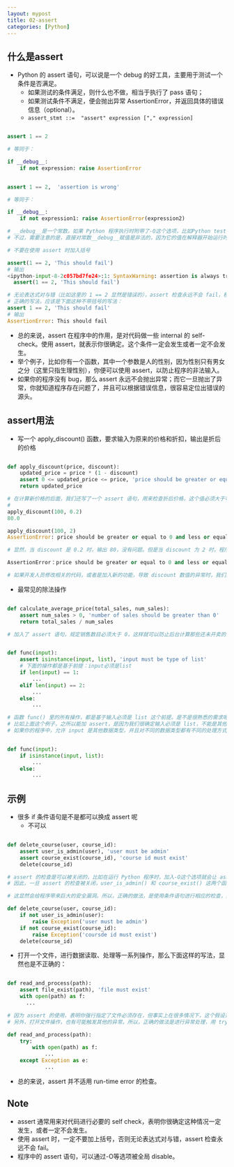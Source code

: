 ```yaml
---
layout: mypost
title: 02-assert
categories: [Python]
---
```


## 什么是assert

- Python 的 assert 语句，可以说是一个 debug 的好工具，主要用于测试一个条件是否满足。
  - 如果测试的条件满足，则什么也不做，相当于执行了 pass 语句；
  - 如果测试条件不满足，便会抛出异常 AssertionError，并返回具体的错误信息（optional）。
  - `assert_stmt ::=  "assert" expression ["," expression]`

```python

assert 1 == 2

# 等同于：

if __debug__:
    if not expression: raise AssertionError


assert 1 == 2,  'assertion is wrong'

# 等同于：

if __debug__:
    if not expression1: raise AssertionError(expression2)

# __debug__是一个常数。如果 Python 程序执行时附带了-O这个选项，比如Python test.py -O，那么程序中所有的 assert 语句都会失效，常数__debug__便为 False；反之__debug__则为 True。
# 不过，需要注意的是，直接对常数__debug__赋值是非法的，因为它的值在解释器开始运行时就已经决定了，中途无法改变。

# 不要在使用 assert 时加入括号

assert(1 == 2, 'This should fail')
# 输出
<ipython-input-8-2c057bd7fe24>:1: SyntaxWarning: assertion is always true, perhaps remove parentheses?
  assert(1 == 2, 'This should fail')

# 无论表达式对与错（比如这里的 1 == 2 显然是错误的），assert 检查永远不会 fail，程序只会给你 SyntaxWarning。
# 正确的写法，应该是下面这种不带括号的写法：
assert 1 == 2, 'This should fail'
# 输出
AssertionError: This should fail
```

- 总的来说，assert 在程序中的作用，是对代码做一些 internal 的 self-check。使用 assert，就表示你很确定。这个条件一定会发生或者一定不会发生。
- 举个例子，比如你有一个函数，其中一个参数是人的性别，因为性别只有男女之分（这里只指生理性别），你便可以使用 assert，以防止程序的非法输入。
- 如果你的程序没有 bug，那么 assert 永远不会抛出异常；而它一旦抛出了异常，你就知道程序存在问题了，并且可以根据错误信息，很容易定位出错误的源头。

## assert用法

- 写一个 apply_discount() 函数，要求输入为原来的价格和折扣，输出是折后的价格

```python

def apply_discount(price, discount):
    updated_price = price * (1 - discount)
    assert 0 <= updated_price <= price, 'price should be greater or equal to 0 and less or equal to original price'
    return updated_price

# 在计算新价格的后面，我们还写了一个 assert 语句，用来检查折后价格，这个值必须大于等于 0、小于等于原来的价格，否则就抛出异常。
# 
apply_discount(100, 0.2)
80.0

apply_discount(100, 2)
AssertionError: price should be greater or equal to 0 and less or equal to original price

# 显然，当 discount 是 0.2 时，输出 80，没有问题。但是当 discount 为 2 时，程序便抛出下面这个异常：

AssertionError：price should be greater or equal to 0 and less or equal to original price

# 如果开发人员修改相关的代码，或者是加入新的功能，导致 discount 数值的异常时，我们运行测试时就可以很容易发现问题。正如我开头所说，assert 的加入，可以有效预防 bug 的发生，提高程序的健壮性。
```

- 最常见的除法操作

```python

def calculate_average_price(total_sales, num_sales):
    assert num_sales > 0, 'number of sales should be greater than 0'
    return total_sales / num_sales

# 加入了 assert 语句，规定销售数目必须大于 0，这样就可以防止后台计算那些还未开卖的专栏的价格。
```

```python

def func(input):
    assert isinstance(input, list), 'input must be type of list'
    # 下面的操作都是基于前提：input必须是list
    if len(input) == 1:
        ...
    elif len(input) == 2:
        ...
    else:
        ... 

# 函数 func() 里的所有操作，都是基于输入必须是 list 这个前提。是不是很熟悉的需求呢？那我们就很有必要在开头加一句 assert 的检查，防止程序出错。当然，我们也要根据具体情况具体分析。
# 比如上面这个例子，之所以能加 assert，是因为我们很确定输入必须是 list，不能是其他数据类型。
# 如果你的程序中，允许 input 是其他数据类型，并且对不同的数据类型都有不同的处理方式，那你就应该写成 if else 的条件语句了：


def func(input):
    if isinstance(input, list):
        ...
    else:
        ...
```

## 示例

- 很多 if 条件语句是不是都可以换成 assert 呢
  - 不可以

```python

def delete_course(user, course_id):
    assert user_is_admin(user), 'user must be admin'
    assert course_exist(course_id), 'course id must exist'
    delete(course_id)

# assert 的检查是可以被关闭的，比如在运行 Python 程序时，加入-O这个选项就会让 assert 失效。
# 因此，一旦 assert 的检查被关闭，user_is_admin() 和 course_exist() 这两个函数便不会被执行。这就会导致：任何用户都有权限删除专栏课程；并且，不管这个课程是否存在，他们都可以强行执行删除操作。

# 这显然会给程序带来巨大的安全漏洞。所以，正确的做法，是使用条件语句进行相应的检查，并合理抛出异常：

def delete_course(user, course_id):
    if not user_is_admin(user):
        raise Exception('user must be admin')
    if not course_exist(course_id):
        raise Exception('coursde id must exist')
    delete(course_id)  
```

- 打开一个文件，进行数据读取、处理等一系列操作，那么下面这样的写法，显然也是不正确的：

```python

def read_and_process(path):
    assert file_exist(path), 'file must exist'
    with open(path) as f:
      ...

# 因为 assert 的使用，表明你强行指定了文件必须存在，但事实上在很多情况下，这个假设并不成立。
# 另外，打开文件操作，也有可能触发其他的异常。所以，正确的做法是进行异常处理，用 try 和 except 来解决：

def read_and_process(path):
    try:
        with open(path) as f:
            ...
    except Exception as e:
            ...
```

- 总的来说，assert 并不适用 run-time error 的检查。

## Note

- assert 通常用来对代码进行必要的 self check，表明你很确定这种情况一定发生，或者一定不会发生。
- 使用 assert 时，一定不要加上括号，否则无论表达式对与错，assert 检查永远不会 fail。
- 程序中的 assert 语句，可以通过-O等选项被全局 disable。